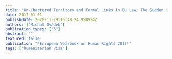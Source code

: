 ```yaml
---
title: "Un-Chartered Territory and Formal Links in EU Law: The Sudden Discovery of the Limits of the EU Charter of Fundamental Rights through Humanitarian Visa"
date: 2017-01-01
publishDate: 2020-11-29T16:40:24.958994Z
authors: ["Michal Ovádek"]
publication_types: ["6"]
abstract: ""
featured: false
publication: "*European Yearbook on Human Rights 2017*"
tags: ["humanitarian visa"]
---
```


